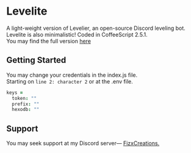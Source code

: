 # Levelite

A light-weight version of Levelier, an open-source Discord leveling bot.<br>
Levelite is also minimalistic! Coded in CoffeeScript 2.5.1.<br>
You may find the full version [here](https://github.com/Fizuku/Levelier/tree/master)

## Getting Started

You may change your credentials in the index.js file.<br>
Starting on `line 2: character 2` or at the .env file.
```coffeescript
keys =
  token: ""
  prefix: ""
  hexodb: ""
```

## Support
You may seek support at my Discord server— [FizxCreations.](https://discord.gg/7zf7V4M)

